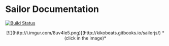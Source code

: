 # Sailor Documentation


[![Build Status](https://www.gitbook.io/button/status/book/kikobeats/sailorjs)](https://www.gitbook.io/book/kikobeats/sailorjs/activity)

<center>
[![](http://i.imgur.com/8uv4le5.png)](http://kikobeats.gitbooks.io/sailorjs/)
*(click in the image)*
</center>


